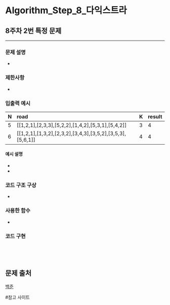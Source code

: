 # Algorithm_Step_8_다익스트라

## 8주차 2번  특정 문제 
***
  

### 문제 설명 
- 
### 제한사항
- 

### 입출력 예시 
 | N    |road                                                     |K  |result|
 | :----|:--------------------------------------------------------|:--|:-----| 
 | 5    |[[1,2,1],[2,3,3],[5,2,2],[1,4,2],[5,3,1],[5,4,2]]        |3  |4     |
 | 6    |[[1,2,1],[1,3,2],[2,3,2],[3,4,3],[3,5,2],[3,5,3],[5,6,1]]|4  |4     |


#### 예시 설명  
- 
 
- 

### 코드 구조 구상
- 
### 사용한 함수 
- 

### 코드 구현

<pre>
<code>

</code>
</pre>
## 문제 출처 
[백준](https://www.acmicpc.net/problem/18352)


#참고 사이트 
